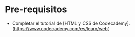 # Pre-requisitos

* Completar el tutorial de [HTML y CSS de Codecademy]. (<https://www.codecademy.com/es/learn/web>)
